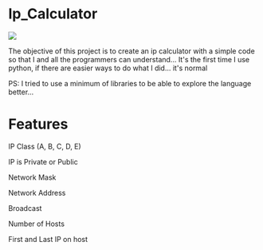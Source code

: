 # Ip_Calculator

<img src="./gif/calc.gif"/>

The objective of this project is to create an ip calculator with a simple code so that I and all the programmers can understand... It's the first time I use python, if there are easier ways to do what I did... it's normal


PS: I tried to use a minimum of libraries to be able to explore the language better...

# Features

IP Class (A, B, C, D, E)

IP is Private or Public

Network Mask

Network Address

Broadcast

Number of Hosts

First and Last IP on host
